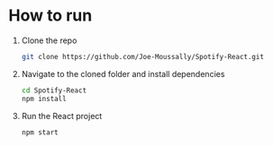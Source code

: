 # How to run

1) Clone the repo
   ```sh
   git clone https://github.com/Joe-Moussally/Spotify-React.git

2) Navigate to the cloned folder and install dependencies
   ```sh
   cd Spotify-React
   npm install

3) Run the React project
   ```sh
   npm start
